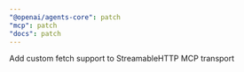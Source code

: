 ```yaml
---
"@openai/agents-core": patch
"mcp": patch
"docs": patch
---
```


Add custom fetch support to StreamableHTTP MCP transport
